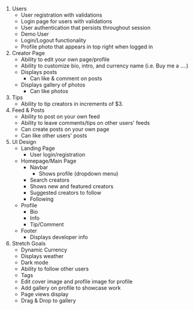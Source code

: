 1. Users
   * User registration with validations
   * Login page for users with validations
   * User authentication that persists throughout session
   * Demo User
   * Login/Logout functionality
   * Profile photo that appears in top right when logged in
2. Creator Page
   * Ability to edit your own page/profile
   * Ability to customize bio, intro, and currency name (i.e. Buy me a ....)
   * Displays posts
      * Can like & comment on posts
   * Displays gallery of photos
      * Can like photos
3. Tips
   * Ability to tip creators in increments of $3.
4. Feed & Posts
   * Ability to post on your own feed
   * Ability to leave comments/tips on other users' feeds
   * Can create posts on your own page
   * Can like other users' posts
5. UI Design
   * Landing Page
     * User login/registration
   * Homepage/Main Page
     * Navbar
       * Shows profile (dropdown menu)
     * Search creators
     * Shows new and featured creators
     * Suggested creators to follow
     * Following
   * Profile
     * Bio
     * Info
     * Tip/Comment
   * Footer
     * Displays developer info
6. Stretch Goals
   * Dynamic Currency
   * Displays weather
   * Dark mode
   * Ability to follow other users
   * Tags
   * Edit cover image and profile image for profile
   * Add gallery on profile to showcase work
   * Page views display
   * Drag & Drop to gallery
